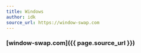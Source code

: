 ```yaml
---
title: Windows
author: idk
source_url: https://window-swap.com
---
```



### [window-swap.com]({{ page.source_url }})